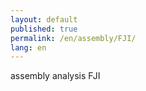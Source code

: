 ```yaml
---
layout: default
published: true
permalink: /en/assembly/FJI/
lang: en
---
```


assembly analysis FJI

